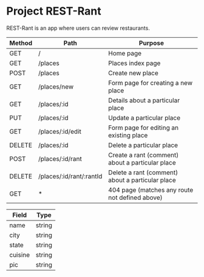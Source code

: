 # Project REST-Rant

REST-Rant is an app where users can review restaurants.

<!-- table -->

| Method       | Path                     | Purpose
| ------------ | ------------------------ | -----------------
| GET          |       /                  | Home page
| GET          |    /places               | Places index page
| POST         |    /places               | Create new place
| GET          | /places/new              | Form page for creating a new place
| GET          | /places/:id              | Details about a particular place
| PUT          | /places/:id              | Update a particular place
| GET          | /places/:id/edit         | Form page for editing an existing place
| DELETE       | /places/:id              | Delete a particular place
| POST         | /places/:id/rant         | Create a rant (comment) about a particular place
| DELETE       | /places/:id/rant/:rantId | Delete a rant (comment) about a particular place
| GET          |           *              | 404 page (matches any route not defined above)


<!-- Places -->

| Field      |        Type   |
| ---------- | --------------| 
|  name      |    string     | 
|  city      |    string     | 
|  state     |    string     | 
|  cuisine   |    string     | 
|  pic       |    string     | 